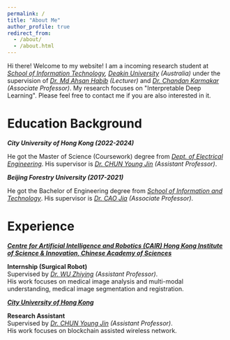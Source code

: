 ```yaml
---
permalink: /
title: "About Me"
author_profile: true
redirect_from: 
  - /about/
  - /about.html
---
```


Hi there! Welcome to my website! I am a incoming research student at *[School of Information Technology](https://www.deakin.edu.au/faculty-of-science-engineering-and-built-environment/school-of-information-technology), [Deakin University](https://www.deakin.edu.au/) (Australia)* under the supervision of *[Dr. Md Ahsan Habib](https://experts.deakin.edu.au/50940-md-ahsan-habib) (Lecturer)* and *[Dr. Chandan Karmakar](https://experts.deakin.edu.au/30131-chandan-karmakar) (Associate Professor)*. My research focuses on "Interpretable Deep Learning". Please feel free to contact me if you are also interested in it.

Education Background
======
***City University of Hong Kong (2022-2024)***  

He got the Master of Science (Coursework) degree from *[Dept. of Electrical Engineering](https://www.ee.cityu.edu.hk/)*. His supervisor is *[Dr. CHUN Young Jin](https://www.ee.cityu.edu.hk/~yjchun/) (Assistant Professor)*.
  
***Beijing Forestry University (2017-2021)***  

He got the Bachelor of Engineering degree from *[School of Information and Technology](https://it.bjfu.edu.cn/)*. His supervisor is *[Dr. CAO Jia](https://it.bjfu.edu.cn/szdw/szgk/fjs/374692.html) (Associate Professor)*.


Experience
======
***[Centre for Artificial Intelligence and Robotics (CAIR) Hong Kong Institute of Science & Innovation, Chinese Academy of Sciences](https://www.cair-cas.org.hk/)***  

**Internship (Surgical Robot)**  
Supervised by *[Dr. WU Zhiying](https://www.cair-cas.org.hk/article/27) (Assistant Professor)*.  
His work focuses on medical image analysis and multi-modal understanding, medical image segmentation and registration.

***[City University of Hong Kong](www.cityu.edu.hk)***  

**Research Assistant**  
Supervised by *[Dr. CHUN Young Jin](https://www.ee.cityu.edu.hk/~yjchun/) (Assistant Professor)*.  
His work focuses on blockchain assisted wireless network.

